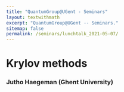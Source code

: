 ```yaml
---
title: "QuantumGroup@UGent - Seminars"
layout: textwithmath
excerpt: "QuantumGroup@UGent -- Seminars."
sitemap: false
permalink: /seminars/lunchtalk_2021-05-07/
---
```


# Krylov methods
### Jutho Haegeman (Ghent University)
